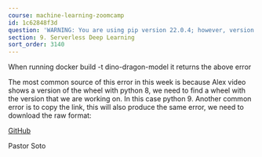 ```yaml
---
course: machine-learning-zoomcamp
id: 1c62848f3d
question: 'WARNING: You are using pip version 22.0.4; however, version 22.3.1 is available'
section: 9. Serverless Deep Learning
sort_order: 3140
---
```


When running docker build -t dino-dragon-model it returns the above error

The most common source of this error in this week is because Alex video shows a version of the wheel with python 8, we need to find a wheel with the version that we are working on. In this case python 9. Another common error is to copy the link, this will also produce the same error, we need to download the raw format:

[GitHub](https://github.com/alexeygrigorev/tflite-aws-lambda/raw/main/tflite/tflite_runtime-2.7.0-cp39-cp39-linux_x86_64.whl)

Pastor Soto

